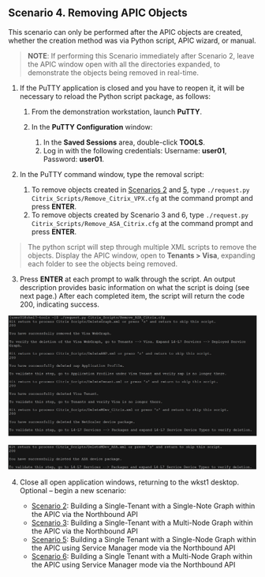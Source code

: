 ## Scenario 4. Removing APIC Objects

This scenario can only be performed after the APIC objects are created, whether the creation method was via Python script, APIC wizard, or manual.

>**NOTE**: If performing this Scenario immediately after Scenario 2, leave the APIC window open with all the directories expanded, to demonstrate the objects being removed in real-time.

1. If the PuTTY application is closed and you have to reopen it, it will be necessary to reload the Python script package, as follows:
 
	1. From the demonstration workstation, launch **PuTTY**.
	2. In the **PuTTY** **Configuration** window:

		1. In the **Saved Sessions** area, double-click **TOOLS**.
		2. Log in with the following credentials: Username: **user01**, Password: **user01**.

2. In the PuTTY command window, type the removal script:

	1. To remove objects created in [Scenarios 2](../Scenario2) and [5](../Scenario5), type `./request.py Citrix_Scripts/Remove_Citrix_VPX.cfg` at the command prompt and press **ENTER**.
	2. To remove objects created by Scenario 3 and 6, type `./request.py Citrix_Scripts/Remove_ASA_Citrix.cfg` at the command prompt and press **ENTER**.

 > The python script will step through multiple XML scripts to remove the objects. Display the APIC window, open to **Tenants > Visa**, expanding each folder to see the objects being removed.

3. Press **ENTER** at each prompt to walk through the script. An output description provides basic information on what the script is doing (see next page.) After each completed item, the script will return the code 200, indicating success.

 ![Screenshot1](images/Screenshot1.png)

 ![Screenshot2](images/Screenshot2.png)

4. Close all open application windows, returning to the wkst1 desktop. Optional – begin a new scenario:

	* [Scenario 2](../Scenario2): Building a Single-Tenant with a Single-Note Graph within the APIC via the Northbound API
	* [Scenario 3](../Scenario3): Building a Single-Tenant with a Multi-Node Graph within the APIC via the Northbound API
	* [Scenario 5](../Scenario5): Building a Single Tenant with a Single-Node Graph within the APIC using Service Manager mode via the Northbound API
	* [Scenario 6](../Scenario6): Building a Single Tenant with a Multi-Node Graph within the APIC using Service Manager mode via the Northbound API

